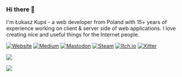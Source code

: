 ### Hi there 👋

I'm Łukasz Kupś - a web developer from Poland with 15+ years of experience working on client & server side of web applications.
I love creating nice and useful things for the Internet people.

[![Website](https://img.shields.io/badge/www-lukaszkups.net-ecbd29?style=flat-square)](https://lukaszkups.net)
[![Medium](https://img.shields.io/badge/Linkedin-in/lukaszkups-blue?style=flat-square&logo=linkedin&logoColor=ffffff)](https://linkedin.com/in/lukaszkups)
[![Mastodon](https://img.shields.io/badge/Mastodon-lukaszkups-5e54eb?logo=mastodon&logoColor=ffffff&style=flat-square)](https://mastodon.social/@lukaszkups)
[![Steam](https://img.shields.io/badge/Steam-lukaszkups.net-black?logo=steam&logoColor=ffffff&style=flat-square)](https://store.steampowered.com/search/?publisher=lukaszkups.net)
[![Itch.io](https://img.shields.io/badge/itch.io-lukaszkups-fa5c5c?logo=itch.io&logoColor=ffffff&style=flat-square)](https://lukaszkups.itch.io)
[![Xitter](https://img.shields.io/badge/xitter-lukaszkups-blue?logo=x&logoColor=ffffff&style=flat-square)](https://twitter.com/lukaszkups)

![](https://github-readme-stats.vercel.app/api?username=lukaszkups&hide_border=false&include_all_commits=true&count_private=true&show_icons=true&title_color=ecbd29&icon_color=ecbd29)<br/>

![](https://komarev.com/ghpvc/?username=lukaszkups&color=green)
